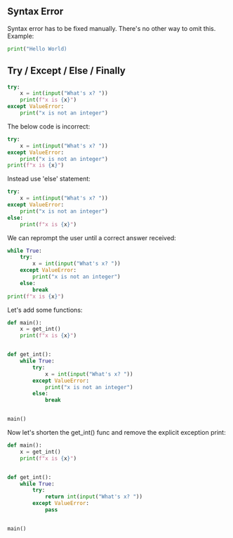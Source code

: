 ## Syntax Error ##
Syntax error has to be fixed manually.
There's no other way to omit this.
Example:
```python
print("Hello World)
```
## Try / Except / Else / Finally ##
```python
try:
    x = int(input("What's x? "))
    print(f"x is {x}")
except ValueError:
    print("x is not an integer")
```
The below code is incorrect:
```python
try:
    x = int(input("What's x? "))
except ValueError:
    print("x is not an integer")
print(f"x is {x}")
```
Instead use 'else' statement:
```python
try:
    x = int(input("What's x? "))
except ValueError:
    print("x is not an integer")
else:
    print(f"x is {x}")
```
We can reprompt the user until a correct answer received:
```python
while True:
    try:
        x = int(input("What's x? "))
    except ValueError:
        print("x is not an integer")
    else:
        break
print(f"x is {x}")
```
Let's add some functions:
```python
def main():
    x = get_int()
    print(f"x is {x}")


def get_int():
    while True:
        try:
            x = int(input("What's x? "))
        except ValueError:
            print("x is not an integer")
        else:
            break


main()
```
Now let's shorten the get_int() func and remove the explicit exception print:
```python
def main():
    x = get_int()
    print(f"x is {x}")


def get_int():
    while True:
        try:
            return int(input("What's x? "))
        except ValueError:
            pass


main()
```






